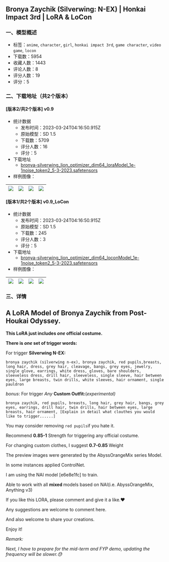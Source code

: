 ## Bronya Zaychik (Silverwing: N-EX) | Honkai Impact 3rd | LoRA & LoCon
### 一、模型概述

- 标签：`anime`, `character`, `girl`, `honkai impact 3rd`, `game character`, `video game`, `locon`
- 下载数：5954
- 收藏人数：1443
- 评论人数：8
- 评分人数：19
- 评分：5

### 二、下载地址（共2个版本）

#### [版本2/共2个版本] v0.9

- 统计数据
  - 发布时间：2023-03-24T04:16:50.915Z
  - 原始模型：SD 1.5
  - 下载数：5709
  - 评分人数：16
  - 评分：5
- 下载地址
  - [bronya-silverwing_lion_optimizer_dim64_loraModel_1e-1noise_token2_5-3-2023.safetensors](https://civitai.com/api/download/models/18813)
- 样例图像：

| <img src="https://image.civitai.com/xG1nkqKTMzGDvpLrqFT7WA/ffa6f2af-66a9-4fd5-5f7d-767ab3149d00/width=450/196033.jpeg" /> | <img src="https://image.civitai.com/xG1nkqKTMzGDvpLrqFT7WA/a4bcf39a-d4cc-4550-f9f1-b31e556ed500/width=450/196032.jpeg" /> | <img src="https://image.civitai.com/xG1nkqKTMzGDvpLrqFT7WA/a013e79a-7083-495c-f02f-d4f729cbfb00/width=450/196030.jpeg" /> | <img src="https://image.civitai.com/xG1nkqKTMzGDvpLrqFT7WA/cc57d2b9-fefe-447b-349b-7ddd6d2dad00/width=450/196027.jpeg" /> |
| ---- | ---- | ---- | ---- |

#### [版本1/共2个版本] v0.9_LoCon

- 统计数据
  - 发布时间：2023-03-24T04:16:50.915Z
  - 原始模型：SD 1.5
  - 下载数：245
  - 评分人数：3
  - 评分：5
- 下载地址
  - [bronya-silverwing_lion_optimizer_dim64_loconModel_1e-1noise_token2_5-3-2023.safetensors](https://civitai.com/api/download/models/18814)
- 样例图像：

| <img src="https://image.civitai.com/xG1nkqKTMzGDvpLrqFT7WA/c05413ce-f398-4503-97f3-1a295d7f5900/width=450/195890.jpeg" /> | <img src="https://image.civitai.com/xG1nkqKTMzGDvpLrqFT7WA/ae0296f0-61a6-4374-6910-9194eebf2600/width=450/195889.jpeg" /> | <img src="https://image.civitai.com/xG1nkqKTMzGDvpLrqFT7WA/4671070e-7525-4fa1-6f2b-1fcb96b1e900/width=450/195892.jpeg" /> | <img src="https://image.civitai.com/xG1nkqKTMzGDvpLrqFT7WA/4893e45d-cec0-4e6d-5821-8d8800979600/width=450/195888.jpeg" /> |
| ---- | ---- | ---- | ---- |


### 三、详情
<h2>A LoRA Model of Bronya Zaychik from Post-Houkai Odyssey<strong>.</strong></h2><p></p><p><strong>This LoRA just includes <em>one </em>official costume.</strong></p><p><strong>There is <em>one </em>set of trigger words:</strong></p><p></p><p>For trigger <strong>Silverwing N-EX:</strong></p><p><code>bronya zaychik (silverwing n-ex), bronya zaychik, red pupils,breasts, long hair, dress, grey hair, cleavage, bangs, grey eyes, jewelry, single glove, earrings, white dress, gloves, bare shoulders, sleeveless dress, drill hair, sleeveless, single sleeve, hair between eyes, large breasts, twin drills, white sleeves, hair ornament, single pauldron</code></p><p></p><p><em>bonus</em>: For trigger <em>Any </em><strong>Custom Outfit:</strong>(<em>experimental)</em></p><p><code>bronya zaychik, red pupils, breasts, long hair, grey hair, bangs, grey eyes, earrings, drill hair, twin drills, hair between eyes, large breasts, hair ornament, [Explain in detail what clouthes you would like to trigger......]</code></p><p></p><p>You may consider removing <code>red pupils</code>if you hate it.</p><p></p><p>Recommend <strong>0.85-1</strong> Strength for triggering any official costume.</p><p>For changing custom clothes, I suggest <strong>0.7-0.85 </strong>Weight</p><p></p><p>The preview images were generated by the AbyssOrangeMix series Model.</p><p>In some instances applied ControlNet.</p><p></p><p>I am using the NAI model [e6e8e1fc] to train.</p><p>Able to work with all <strong>mixed </strong>models based on NAI(i.e. AbyssOrangeMix, Anything v3)</p><p></p><p>If you like this LORA, please comment and give it a like.❤️</p><p>Any suggestions are welcome to comment here.</p><p>And also welcome to share your creations.</p><p>Enjoy it!</p><p></p><p><em>Remark:</em></p><p><em>Next, I have to prepare for the mid-term and FYP demo, updating the frequency will be slower.😓</em></p>